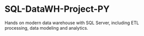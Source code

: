 # SQL-DataWH-Project-PY
Hands on modern data warehouse with SQL Server, including ETL processing, data modeling and analytics.
